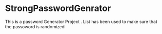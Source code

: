 # StrongPasswordGenrator
This is a password Generator Project .
List has been used to make sure that the passoword is randomized
